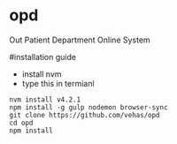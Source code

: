 # opd
Out Patient Department Online System

#installation guide
- install nvm
- type this in termianl

```
nvm install v4.2.1
npm install -g gulp nodemon browser-sync
git clone https://github.com/vehas/opd
cd opd
npm install
```

